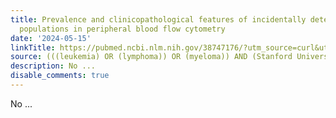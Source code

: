 ```yaml
---
title: Prevalence and clinicopathological features of incidentally detected TRBC1-dim
  populations in peripheral blood flow cytometry
date: '2024-05-15'
linkTitle: https://pubmed.ncbi.nlm.nih.gov/38747176/?utm_source=curl&utm_medium=rss&utm_campaign=pubmed-2&utm_content=1Rkszs2HVZ2RHP33OibaNFew6VK-LzjJWTD4GwmLlk8B-wCceh&fc=20220923065203&ff=20240516181458&v=2.18.0.post9+e462414
source: (((leukemia) OR (lymphoma)) OR (myeloma)) AND (Stanford University[Affiliation])
description: No ...
disable_comments: true
---
```

No ...